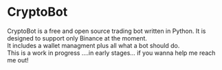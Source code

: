 # CryptoBot
CryptoBot is a free and open source trading bot written in Python. It is designed to support only Binance at the moment.  
It includes a wallet managment plus all what a bot should do.  
This is a work in progress ....in early stages... if you wanna help me reach me out! 
